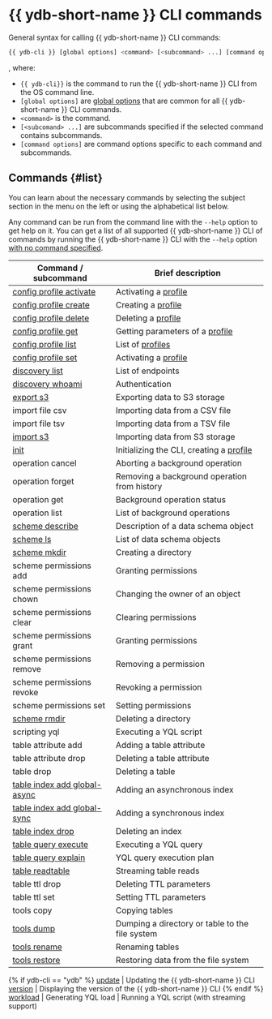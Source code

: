 # {{ ydb-short-name }} CLI commands

General syntax for calling {{ ydb-short-name }} CLI commands:

```bash
{{ ydb-cli }} [global options] <command> [<subcommand> ...] [command options]
```

, where:

- `{{ ydb-cli}}` is the command to run the {{ ydb-short-name }} CLI from the OS command line.
- `[global options]` are [global options](../commands/global-options.md) that are common for all {{ ydb-short-name }} CLI commands.
- `<command>` is the command.
- `[<subcomand> ...]` are subcommands specified if the selected command contains subcommands.
- `[command options]` are command options specific to each command and subcommands.

## Commands {#list}

You can learn about the necessary commands by selecting the subject section in the menu on the left or using the alphabetical list below.

Any command can be run from the command line with the `--help` option to get help on it. You can get a list of all supported {{ ydb-short-name }} CLI of commands by running the {{ ydb-short-name }} CLI with the `--help` option [with no command specified](../commands/service.md).

| Command / subcommand | Brief description |
| --- | --- |
| [config profile activate](../profile/activate.md) | Activating a [profile](../profile/index.md) |
| [config profile create](../profile/create.md) | Creating a [profile](../profile/index.md) |
| [config profile delete](../profile/create.md) | Deleting a [profile](../profile/index.md) |
| [config profile get](../profile/list-and-get.md) | Getting parameters of a [profile](../profile/index.md) |
| [config profile list](../profile/list-and-get.md) | List of [profiles](../profile/index.md) |
| [config profile set](../profile/activate.md) | Activating a [profile](../profile/index.md) |
| [discovery list](../commands/discovery-list.md) | List of endpoints |
| [discovery whoami](../commands/discovery-whoami.md) | Authentication |
| [export s3](../export_import/s3_export.md) | Exporting data to S3 storage |
| import file csv | Importing data from a CSV file |
| import file tsv | Importing data from a TSV file |
| [import s3](../export_import/s3_import.md) | Importing data from S3 storage |
| [init](../profile/create.md) | Initializing the CLI, creating a [profile](../profile/index.md) |
| operation cancel | Aborting a background operation |
| operation forget | Removing a background operation from history |
| operation get | Background operation status |
| operation list | List of background operations |
| [scheme describe](../commands/scheme-describe.md) | Description of a data schema object |
| [scheme ls](../commands/scheme-ls.md) | List of data schema objects |
| [scheme mkdir](../commands/dir.md#mkdir) | Creating a directory |
| scheme permissions add | Granting permissions |
| scheme permissions chown | Changing the owner of an object |
| scheme permissions clear | Clearing permissions |
| scheme permissions grant | Granting permissions |
| scheme permissions remove | Removing a permission |
| scheme permissions revoke | Revoking a permission |
| scheme permissions set | Setting permissions |
| [scheme rmdir](../commands/dir.md#rmdir) | Deleting a directory |
| scripting yql | Executing a YQL script |
| table attribute add | Adding a table attribute |
| table attribute drop | Deleting a table attribute |
| table drop | Deleting a table |
| [table index add global-async](../commands/secondary_index.md#add) | Adding an asynchronous index |
| [table index add global-sync](../commands/secondary_index.md#add) | Adding a synchronous index |
| [table index drop](../commands/secondary_index.md#drop) | Deleting an index |
| [table query execute](../commands/query.md) | Executing a YQL query |
| [table query explain](../commands/explain-plan.md) | YQL query execution plan |
| [table readtable](../commands/readtable.md) | Streaming table reads |
| table ttl drop | Deleting TTL parameters |
| table ttl set | Setting TTL parameters |
| tools copy | Copying tables |
| [tools dump](../export_import/tools_dump.md) | Dumping a directory or table to the file system |
| [tools rename](../commands/tools/rename.md) | Renaming tables |
| [tools restore](../export_import/tools_restore.md) | Restoring data from the file system |

{% if ydb-cli == "ydb" %}
[update](../commands/service.md) | Updating the {{ ydb-short-name }} CLI
[version](../commands/service.md) | Displaying the version of the {{ ydb-short-name }} CLI
{% endif %}
[workload](../commands/workload/index.md) | Generating YQL load | Running a YQL script (with streaming support)

